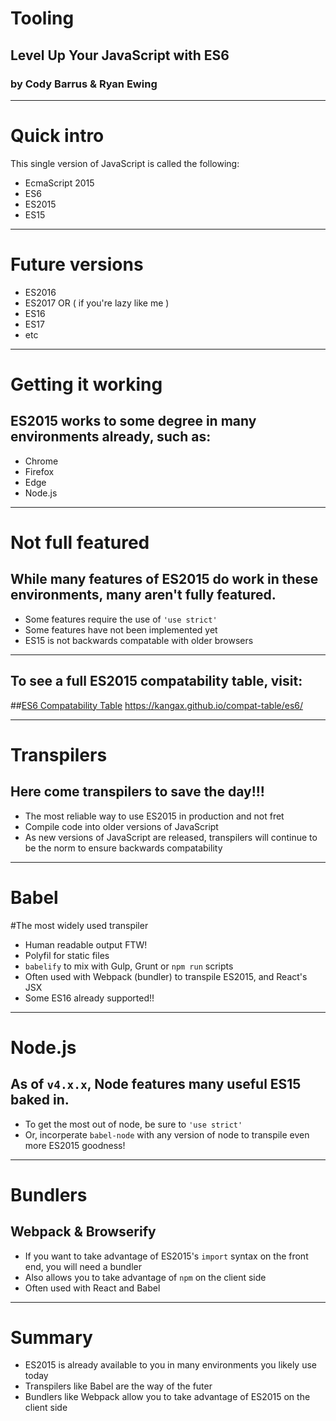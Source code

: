 # Tooling
## Level Up Your JavaScript with ES6
### by Cody Barrus & Ryan Ewing

---

# Quick intro
This single version of JavaScript is called the following:

- EcmaScript 2015
- ES6
- ES2015
- ES15

---

# Future versions
- ES2016
- ES2017
OR ( if you're lazy like me )
- ES16
- ES17
- etc

---

# Getting it working
## ES2015 works to some degree in many environments already, such as:
- Chrome
- Firefox
- Edge
- Node.js

---

# Not full featured
## While many features of ES2015 do work in these environments, many aren't fully featured.
- Some features require the use of `'use strict'`
- Some features have not been implemented yet
- ES15 is not backwards compatable with older browsers

---

## To see a full ES2015 compatability table, visit:
##[ES6 Compatability Table](https://kangax.github.io/compat-table/es6/)
https://kangax.github.io/compat-table/es6/

---

# Transpilers
## Here come transpilers to save the day!!!
- The most reliable way to use ES2015 in production and not fret
- Compile code into older versions of JavaScript
- As new versions of JavaScript are released, transpilers will continue to be the norm to ensure backwards compatability

---

# Babel
#The most widely used transpiler
- Human readable output FTW!
- Polyfil for static files
- `babelify` to mix with Gulp, Grunt or `npm run` scripts
- Often used with Webpack (bundler) to transpile ES2015, and React's JSX
- Some ES16 already supported!!

---

# Node.js
## As of `v4.x.x`, Node features many useful ES15 baked in.
- To get the most out of node, be sure to `'use strict'`
- Or, incorperate `babel-node` with any version of node to transpile even more ES2015 goodness!

---

# Bundlers
## Webpack & Browserify
- If you want to take advantage of ES2015's `import` syntax on the front end, you will need a bundler
- Also allows you to take advantage of `npm` on the client side
- Often used with React and Babel

---

# Summary
- ES2015 is already available to you in many environments you likely use today
- Transpilers like Babel are the way of the futer
- Bundlers like Webpack allow you to take advantage of ES2015 on the client side